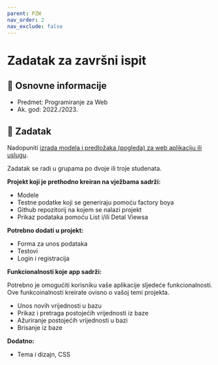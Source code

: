 ```yaml
---
parent: PZW
nav_order: 2
nav_exclude: false
---
```


# Zadatak za završni ispit

## 📢 Osnovne informacije

- Predmet: Programiranje za Web
- Ak. god: 2022./2023.

## 🧾 Zadatak

Nadopuniti [izrada modela i predložaka (pogleda) za web aplikaciju ili uslugu](../pzw-projektni).

Zadatak se radi u grupama po dvoje ili troje studenata.

**Projekt koji je prethodno kreiran na vježbama sadrži:**

- Modele
- Testne podatke koji se generiraju pomoću factory boya
- Github repozitorij na kojem se nalazi projekt
- Prikaz podataka pomoću List i/ili Detal Viewsa

**Potrebno dodati u projekt:**

- Forma za unos podataka
- Testovi
- Login i registracija

**Funkcionalnosti koje app sadrži:**

Potrebno je omogućiti korisniku vaše aplikacije sljedeće funkcionalnosti. Ove funkcoinalnosti kreirate ovisno o vašoj temi projekta.

- Unos novih vrijednosti u bazu
- Prikaz i pretraga postojećih vrijednosti iz baze
- Ažuriranje postojećih vrijednosti u bazi
- Brisanje iz baze

**Dodatno:**

- Tema i dizajn, CSS

